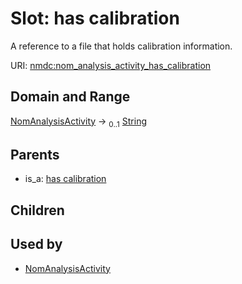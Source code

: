 
# Slot: has calibration


A reference to a file that holds calibration information.

URI: [nmdc:nom_analysis_activity_has_calibration](https://microbiomedata/meta/nom_analysis_activity_has_calibration)


## Domain and Range

[NomAnalysisActivity](NomAnalysisActivity.md) &#8594;  <sub>0..1</sub> [String](types/String.md)

## Parents

 *  is_a: [has calibration](has_calibration.md)

## Children


## Used by

 * [NomAnalysisActivity](NomAnalysisActivity.md)
